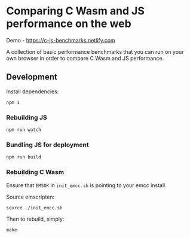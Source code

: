 # Comparing C Wasm and JS performance on the web

Demo - https://c-js-benchmarks.netlify.com

A collection of basic performance benchmarks that you can run on your own browser in order to compare C Wasm and JS performance.

## Development

Install dependencies:

```
npm i
```

### Rebuilding JS

```
npm run watch
```

### Bundling JS for deployment

```
npm run build
```

### Rebuilding C Wasm

Ensure that `EMSDK` in `init_emcc.sh` is pointing to your emcc install.

Source emscripten:

```
source ./init_emcc.sh
```

Then to rebuild, simply:

```
make
```
